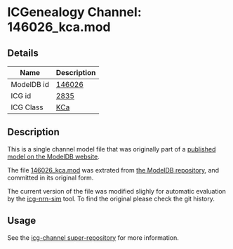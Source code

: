# ICGenealogy Channel: 146026\_kca.mod

## Details

Name | Description
---- | -----------
ModelDB id | [146026](http://senselab.med.yale.edu/ModelDB/ShowModel.cshtml?model=146026)
ICG id | [2835](http://icg.neurotheory.ox.ac.uk/channels/5/2835)
ICG Class | [KCa](http://icg.neurotheory.ox.ac.uk/channels/5)

## Description

This is a single channel model file that was originally part of a [published model on the ModelDB website](http://senselab.med.yale.edu/mModelDB/ShowModel.cshtml?model=146026).


The file [146026\_kca.mod](146026_kca.mod) was extrated from [the ModelDB repository](http://senselab.med.yale.edu/ModelDB/ShowModel.cshtml?model=146026), and committed in its original form.

The current version of the file was modified slighly for automatic evaluation by the [icg-nrn-sim](https://github.com/icgenealogy/icg-nrn-sim) tool. To find the original please check the git history.


## Usage

See the [icg-channel super-repository](https://github.com/icgenealogy/icg-channels) for more information.